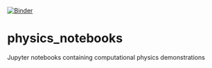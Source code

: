 [![Binder](https://mybinder.org/badge_logo.svg)](https://mybinder.org/v2/gh/theilmbh/physics_notebooks/master?filepath=Elastostatics%2FComputationalElastostatics-2D.ipynb)

# physics_notebooks
Jupyter notebooks containing computational physics demonstrations
